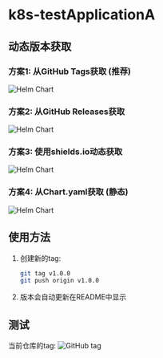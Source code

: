 # k8s-testApplicationA

## 动态版本获取

### 方案1: 从GitHub Tags获取 (推荐)
![Helm Chart](https://img.shields.io/github/v/tag/57block/k8s-testApplicationA?label=Helm%20Chart&color=blue&style=flat-square)

### 方案2: 从GitHub Releases获取
![Helm Chart](https://img.shields.io/github/v/release/57block/k8s-testApplicationA?label=Helm%20Chart&color=blue&style=flat-square)

### 方案3: 使用shields.io动态获取
![Helm Chart](https://img.shields.io/badge/dynamic/json?url=https://api.github.com/repos/57block/k8s-testApplicationA/releases/latest&query=$.tag_name&label=Helm%20Chart&color=blue&style=flat-square)

### 方案4: 从Chart.yaml获取 (静态)
![Helm Chart](https://img.shields.io/badge/Helm%20Chart-v0.45.0-blue.svg?style=flat-square)

## 使用方法

1. 创建新的tag:
   ```bash
   git tag v1.0.0
   git push origin v1.0.0
   ```

2. 版本会自动更新在README中显示

## 测试

当前仓库的tag: ![GitHub tag](https://img.shields.io/github/v/tag/57block/k8s-testApplicationA)
